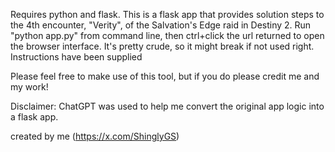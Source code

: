 Requires python and flask. This is a flask app that provides solution steps to the 4th encounter, "Verity", of the Salvation's Edge raid in Destiny 2.
Run "python app.py" from command line, then ctrl+click the url returned to open the browser interface.
It's pretty crude, so it might break if not used right. Instructions have been supplied

Please feel free to make use of this tool, but if you do please credit me and my work!

Disclaimer: ChatGPT was used to help me convert the original app logic into a flask app. 

created by me (https://x.com/ShinglyGS)
